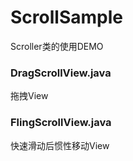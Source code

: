 # ScrollSample
Scroller类的使用DEMO

### DragScrollView.java
拖拽View

### FlingScrollView.java
快速滑动后惯性移动View
